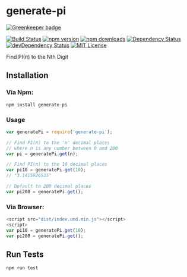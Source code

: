 # generate-pi

[![Greenkeeper badge](https://badges.greenkeeper.io/palashmon/generate-pi.svg)](https://greenkeeper.io/)

[![Build Status](https://travis-ci.org/palashmon/generate-pi.svg?branch=master)](https://travis-ci.org/palashmon/generate-pi)
[![npm version](https://img.shields.io/npm/v/generate-pi.svg)](http://npm.im/generate-pi)
[![npm downloads](https://img.shields.io/npm/dm/generate-pi.svg)](http://npm-stat.com/charts.html?package=generate-pi&from=2017-07-01)
[![Dependency Status](https://david-dm.org/palashmon/generate-pi.svg)](https://david-dm.org/palashmon/generate-pi)
[![devDependency Status](https://david-dm.org/palashmon/generate-pi/dev-status.svg)](https://david-dm.org/palashmon/generate-pi?type=dev)
[![MIT License](https://img.shields.io/npm/l/generate-pi.svg?colorB=0BD6D3)](http://opensource.org/licenses/MIT)

Find PI(π) to the Nth Digit 

## Installation

### Via Npm:

```
npm install generate-pi
```

### Usage

```javascript
var generatePi = require('generate-pi');

// Find PI(π) to the 'n' decimal places
// where n is any number between 0 and 200
var pi = generatePi.get(n); 

// Find PI(π) to the 10 decimal places
var pi10 = generatePi.get(10);
// "3.1415926535"

// Default to 200 decimal places
var pi200 = generatePi.get();
```

### Via Browser:

```javascript
<script src="dist/index.umd.min.js"></script>
<script>
var pi10 = generatePi.get(10);
var pi200 = generatePi.get();
```

## Run Tests

```
npm run test
```
